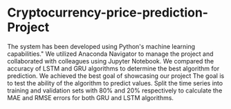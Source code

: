 # Cryptocurrency-price-prediction-Project
The system has been developed using Python's machine learning
capabilities."
We utilized Anaconda Navigator to manage the project and
collaborated with colleagues using Jupyter Notebook. We
compared the accuracy of LSTM and GRU algorithms to
determine the best algorithm for prediction.
We achieved the best goal of showcasing our
project
The goal is to test the ability of the algorithm to predict values.
Split the time series into training and validation sets with 80%
and 20% respectively to calculate the MAE and RMSE errors for
both GRU and LSTM algorithms.
